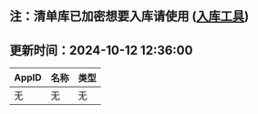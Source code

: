 ## 注：清单库已加密想要入库请使用 ([入库工具](https://github.com/BlankTMing/ManifestAutoUpdate/releases))

## 更新时间：2024-10-12 12:36:00
| AppID | 名称 | 类型  |
| :-------------------- | :----------------------------- | :----------- |
| 无 | 无 | 无 |
